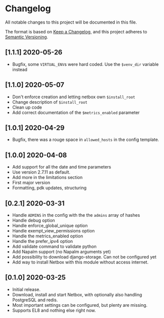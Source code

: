 # Changelog

All notable changes to this project will be documented in this file.

The format is based on [Keep a Changelog](https://keepachangelog.com/en/1.0.0/),
and this project adheres to [Semantic Versioning](https://semver.org/spec/v2.0.0.html).

## [1.1.1] 2020-05-26
* Bugfix, some `VIRTUAL_ENV`s were hard coded. Use the `$venv_dir` variable instead

## [1.1.0] 2020-05-07

* Don't enforce creation and letting netbox own `$install_root`
* Change description of `$install_root`
* Clean up code
* Add correct documentation of the `$metrics_enabled` parameter

## [1.0.1] 2020-04-29

* Bugfix, there was a rouge space in `allowed_hosts` in the config template.

## [1.0.0] 2020-04-08

* Add support for all the date and time parameters
* Use version 2.7.11 as default. 
* Add more in the limitations section
* First major version
* Formatting, pdk updates, structuring


## [0.2.1] 2020-03-31

* Handle `ADMINS` in the config with the the `admins` array of hashes
* Handle debug option
* Handle enforce_global_unique option
* Handle exempt_view_permissions option
* Handle the metrics_enabled option
* Handle the prefer_ipv4 option
* Add validate command to validate python
* Add Napalm support (no Napalm arguments yet)
* Add possibility to download django-storage. Can not be configured yet
* Add way to install Netbox with this module without access internet.

## [0.1.0] 2020-03-25

* Initial release.
* Download, install and start Netbox, with optionally also handling PostgreSQL and redis.
* Most important settings can be configured, but plenty are missing.
* Supports EL8 and nothing else right now.